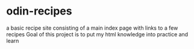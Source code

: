 # odin-recipes
a basic recipe site consisting of a main index page with links to a few recipes
Goal of this project is to put my html knowledge into practice and learn